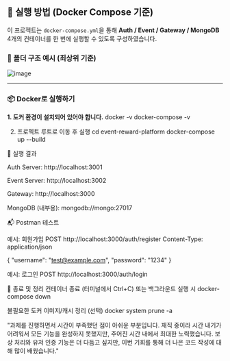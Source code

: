 ## 🚀 실행 방법 (Docker Compose 기준)

이 프로젝트는 `docker-compose.yml`을 통해 **Auth / Event / Gateway / MongoDB** 4개의 컨테이너를 한 번에 실행할 수 있도록 구성하였습니다.

### 📂 폴더 구조 예시 (최상위 기준)


![image](https://github.com/user-attachments/assets/6fd0e480-613c-48c0-a621-75d0f0cbcaf1)


---

### 📦 Docker로 실행하기

**1. 도커 환경이 설치되어 있어야 합니다.**
docker -v
docker-compose -v

2. 프로젝트 루트로 이동 후 실행
cd event-reward-platform
docker-compose up --build

🧪 실행 결과

Auth Server: http://localhost:3001

Event Server: http://localhost:3002

Gateway: http://localhost:3000

MongoDB (내부용): mongodb://mongo:27017

📬 Postman 테스트

예시: 회원가입
POST http://localhost:3000/auth/register
Content-Type: application/json

{
  "username": "test@example.com",
  "password": "1234"
}

예시: 로그인
POST http://localhost:3000/auth/login


🧹 종료 및 정리
컨테이너 종료 (터미널에서 Ctrl+C) 또는 백그라운드 실행 시
docker-compose down

불필요한 도커 이미지/캐시 정리 (선택)
docker system prune -a




"과제를 진행하면서 시간이 부족했던 점이 아쉬운 부분입니다. 재직 중이라 시간 내기가 어려워서 모든 기능을 완성하지 못했지만, 주어진 시간 내에서 최대한 노력했습니다. 보상 처리와 유저 인증 기능은 더 다듬고 싶지만, 이번 기회를 통해 더 나은 코드 작성에 대해 많이 배웠습니다."
